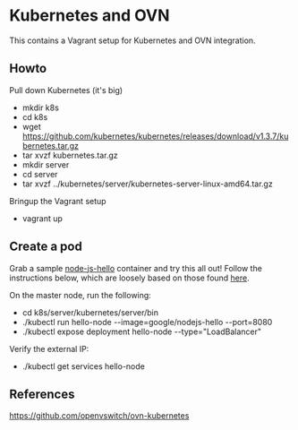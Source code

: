 Kubernetes and OVN
==================

This contains a Vagrant setup for Kubernetes and OVN integration.

Howto
-----

Pull down Kubernetes (it's big)

* mkdir k8s
* cd k8s
* wget https://github.com/kubernetes/kubernetes/releases/download/v1.3.7/kubernetes.tar.gz
* tar xvzf kubernetes.tar.gz
* mkdir server
* cd server
* tar xvzf ../kubernetes/server/kubernetes-server-linux-amd64.tar.gz

Bringup the Vagrant setup

* vagrant up

Create a pod
------------

Grab a sample [node-js-hello][1] container and try this all out! Follow the
instructions below, which are loosely based on those found [here][2].

On the master node, run the following:

* cd k8s/server/kubernetes/server/bin
* ./kubectl run hello-node --image=google/nodejs-hello --port=8080
* ./kubectl expose deployment hello-node --type="LoadBalancer"

Verify the external IP:

* ./kubectl get services hello-node

[1]: https://hub.docker.com/r/google/nodejs-hello/
[2]: http://kubernetes.io/docs/hellonode/

References
----------

https://github.com/openvswitch/ovn-kubernetes
